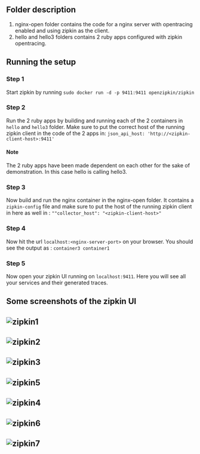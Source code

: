 
## Folder description
1) nginx-open folder contains the code for a nginx server with opentracing enabled and using zipkin as the client.
2) hello and hello3 folders contains 2 ruby apps configured with zipkin opentracing.


## Running the setup

### Step 1
Start zipkin by running ```sudo docker run -d -p 9411:9411 openzipkin/zipkin```

### Step 2
Run the 2 ruby apps by building and running each of the 2 containers in `hello` and `hello3` folder. Make sure to put the correct host of the running zipkin client in the code of the 2 apps in:
```json_api_host: 'http://<zipkin-client-host>:9411'```

#### Note 
The 2 ruby apps have been made dependent on each other for the sake of demonstration. In this case hello is calling hello3.

### Step 3
Now build and run the nginx container in the nginx-open folder. It contains a `zipkin-config` file and make sure to put the host of the running zipkin client in here as well in :
```""collector_host": "<zipkin-client-host>"```

### Step 4
Now hit the url `localhost:<nginx-server-port>` on your browser. You should see the output as :
```container3 container1```

### Step 5 
Now open your zipkin UI running on `localhost:9411`. Here you will see all your services and their generated traces.

## Some screenshots of the zipkin UI

![zipkin1](images/1.png)
---
![zipkin2](images/2.png)
---
![zipkin3](images/3.png)
---
![zipkin5](images/5.png)
---
![zipkin4](images/4.png)
---
![zipkin6](images/6.png)
---
![zipkin7](images/7.png)
---


